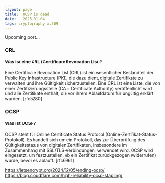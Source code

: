```yaml
---
layout: page
title:  OCSP is dead
date:   2025-01-04
tags: cryptography x.509
---
```

Upcoming post... 

### CRL
#### Was ist eine CRL (Certificate Revocation List)?
Eine Certificate Revocation List (CRL) ist ein wesentlicher Bestandteil der Public Key Infrastructure (PKI),
die dazu dient, digitale Zertifikate zu verwalten und ihre Gültigkeit sicherzustellen. Eine CRL ist eine Liste,
die von einer Zertifizierungsstelle (CA = Certificate Authority) veröffentlicht wird und alle Zertifikate enthält,
die vor ihrem Ablaufdatum für ungültig erklärt wurden.
[rfc5280]

### OCSP
#### Was ist OCSP?
OCSP steht für Online Certificate Status Protocol (Online-Zertifikat-Status-Protokoll). Es handelt sich um ein 
Protokoll, das zur Überprüfung des Gültigkeitsstatus von digitalen Zertifikaten, insbesondere im Zusammenhang mit 
SSL/TLS-Verbindungen, verwendet wird. OCSP wird eingesetzt, um festzustellen, ob ein Zertifikat zurückgezogen 
(widerrufen) wurde, bevor es abläuft.
[rfc6961]


https://letsencrypt.org/2024/12/05/ending-ocsp/
https://blog.cloudflare.com/high-reliability-ocsp-stapling/
